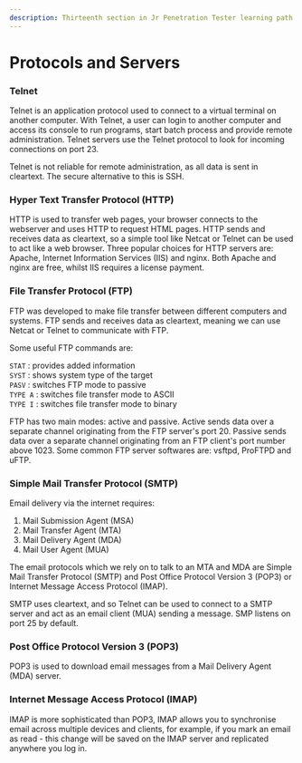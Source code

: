 ```yaml
---
description: Thirteenth section in Jr Penetration Tester learning path.
---
```


# Protocols and Servers

### Telnet

Telnet is an application protocol used to connect to a virtual terminal on another computer. With Telnet, a user can login to another computer and access its console to run programs, start batch process and provide remote administration. Telnet servers use the Telnet protocol to look for incoming connections on port 23.&#x20;

Telnet is not reliable for remote administration, as all data is sent in cleartext. The secure alternative to this is SSH.

### Hyper Text Transfer Protocol (HTTP)

HTTP is used to transfer web pages, your browser connects to the webserver and uses HTTP to request HTML pages. HTTP sends and receives data as cleartext, so a simple tool like Netcat or Telnet can be used to act like a web browser. Three popular choices for HTTP servers are: Apache, Internet Information Services (IIS) and nginx. Both Apache and nginx are free, whilst IIS requires a license payment.

### File Transfer Protocol (FTP)

FTP was developed to make file transfer between different computers and systems. FTP sends and receives data as cleartext, meaning we can use Netcat or Telnet to communicate with FTP.

Some useful FTP commands are:

`STAT` : provides added information\
`SYST` : shows system type of the target\
`PASV` : switches FTP mode to passive\
`TYPE A` : switches file transfer mode to ASCII\
`TYPE I` : switches file transfer mode to binary

FTP has two main modes: active and passive. Active sends data over a separate channel originating from the FTP server's port 20. Passive sends data over a separate channel originating from an FTP client's port number above 1023. Some common FTP server softwares are: vsftpd, ProFTPD and uFTP.

### Simple Mail Transfer Protocol (SMTP)

Email delivery via the internet requires:

1. Mail Submission Agent (MSA)
2. Mail Transfer Agent (MTA)
3. Mail Delivery Agent (MDA)
4. Mail User Agent (MUA)

The email protocols which we rely on to talk to an MTA and MDA are Simple Mail Transfer Protocol (SMTP) and Post Office Protocol Version 3 (POP3) or Internet Message Access Protocol (IMAP).

SMTP uses cleartext, and so Telnet can be used to connect to a SMTP server and act as an email client (MUA) sending a message. SMP listens on port 25 by default.

### Post Office Protocol Version 3 (POP3)

POP3 is used to download email messages from a Mail Delivery Agent (MDA) server.

### Internet Message Access Protocol (IMAP)

IMAP is more sophisticated than POP3, IMAP allows you to synchronise email across multiple devices and clients, for example, if you mark an email as read - this change will be saved on the IMAP server and replicated anywhere you log in.
